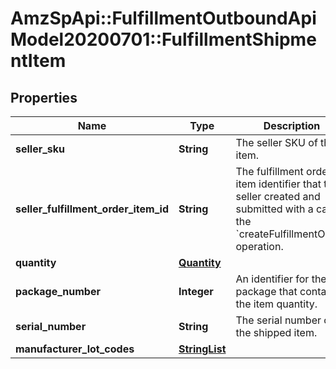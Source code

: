 # AmzSpApi::FulfillmentOutboundApiModel20200701::FulfillmentShipmentItem

## Properties
Name | Type | Description | Notes
------------ | ------------- | ------------- | -------------
**seller_sku** | **String** | The seller SKU of the item. | 
**seller_fulfillment_order_item_id** | **String** | The fulfillment order item identifier that the seller created and submitted with a call to the &#x60;createFulfillmentOrder&#x60; operation. | 
**quantity** | [**Quantity**](Quantity.md) |  | 
**package_number** | **Integer** | An identifier for the package that contains the item quantity. | [optional] 
**serial_number** | **String** | The serial number of the shipped item. | [optional] 
**manufacturer_lot_codes** | [**StringList**](StringList.md) |  | [optional] 

